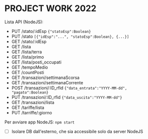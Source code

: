# PROJECT WORK 2022
Lista API (NodeJS):
- PUT /stato/:idEsp `{"statoEsp":Boolean}`
- PUT /stato `[{"idEsp":"...", "statoEsp":Boolean}, {...}]`
- GET /stato/:idEsp
- GET /lista
- GET /lista/terra
- GET /lista/primo
- GET /lista/posti_occupati
- GET /tempoMedio
- GET /countPosti
- GET /transazioni/settimanaScorsa
- GET /transazioni/settimanaCorrente
- POST /transazioni/:ID_rfid `{"data_entrata":"YYYY-MM-dd", "pagato":Boolean}`
- PUT /transazioni/:ID_rfid `{"data_uscita":"YYYY-MM-dd"}`
- GET /transazioni/lista
- GET /tariffe/lista
- PUT /tarriffe/:giorno

Per avviare app NodeJS: `npm start`

- [ ] Isolare DB dall'esterno, che sia accessibile solo da server NodeJS
